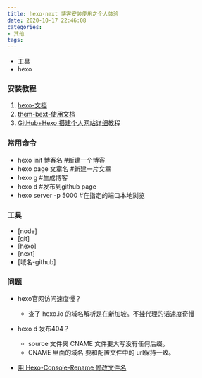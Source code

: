 ```yaml
---
title: hexo-next 博客安装使用之个人体验
date: 2020-10-17 22:46:08
categories:
- 其他
tags:
--- 
```

- 工具 
- hexo

### 安装教程
1. [hexo-文档](https://hexo.io/zh-cn/docs/)
2. [them-bext-使用文档](https://theme-next.iissnan.com/getting-started.html)
3. [GitHub+Hexo 搭建个人网站详细教程](https://zhuanlan.zhihu.com/p/26625249)

<!--more-->
### 常用命令
- hexo init 博客名   #新建一个博客
- hexo page 文章名   #新建一片文章
- hexo g             #生成博客
- hexo d            #发布到github page
- hexo server -p 5000 #在指定的端口本地浏览

### 工具
- [node]
- [git]
- [hexo]
- [next]
- [域名-github]

### 问题
- hexo官网访问速度慢？
    - 查了 hexo.io 的域名解析是在新加坡。不挂代理的话速度奇慢
- hexo d 发布404？
    - source 文件夹 CNAME 文件要大写没有任何后缀。
    - CNAME 里面的域名 要和配置文件中的 url保持一致。

- [用 Hexo-Console-Rename 修改文件名](https://roro4ever.github.io/2019/11/28/%E7%94%A8-hexo-console-rename-%E4%BF%AE%E6%94%B9%E6%96%87%E4%BB%B6%E5%90%8D/%E7%94%A8-hexo-console-rename-%E4%BF%AE%E6%94%B9%E6%96%87%E4%BB%B6%E5%90%8D/)